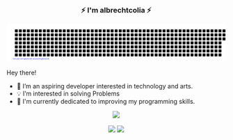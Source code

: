 
### <div align="center">:zap: I'm albrechtcolia :zap:</div>
![gitartwork](gitartwork.svg)

Hey there!

- :blue_heart: I’m an aspiring developer interested in technology and arts.
- :bulb: I’m interested in solving Problems
- :seedling: I'm currently dedicated to improving my programming skills.

<p align="center">
  <img src="https://github-profile-summary-cards.vercel.app/api/cards/profile-details?username=albrechtcolia&theme=nord_dark"/>
</p>

<p align="center">
  <img src="https://github-profile-summary-cards.vercel.app/api/cards/stats?username=albrechtcolia&theme=nord_dark"/>
  <img src="https://github-profile-summary-cards.vercel.app/api/cards/productive-time?username=albrechtcolia&theme=nord_dark"/>
</p>


